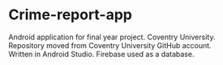 # Crime-report-app
Android application for final year project. Coventry University.  
Repository moved from Coventry University GitHub account.  
Written in Android Studio. Firebase used as a database.
